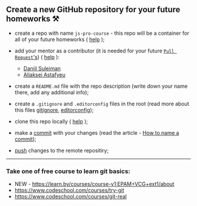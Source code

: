 Create a new GitHub repository for your future homeworks ⚒
---
- create a repo with name `js-pro-course` - this repo will be a container for all of your future homeworks ( [help](https://help.github.com/articles/create-a-repo/) );
- add your mentor as a contributor (it is needed for your future [`Pull Request`'s](https://help.github.com/articles/about-pull-requests/)) ( [help](https://help.github.com/articles/inviting-collaborators-to-a-personal-repository/) ):
  - [Daniil Suleiman](https://github.com/sulemanof)
  - [Aliaksei Astafyeu](https://github.com/tr3v3r)
  
- create a `README.md` file with the repo description (write down your name there, add any additional info);
- create a `.gitignore` and `.editorconfig` files in the root (read more about this files [gitignore](https://git-scm.com/docs/gitignore), [editorconfig](https://editorconfig.org/));
- clone this repo locally ( [help](https://help.github.com/articles/cloning-a-repository/) );
- make a [commit](https://git-scm.com/docs/git-commit) with your changes (read the article - [How to name a commit](https://habr.com/ru/post/183646/));
- [push](https://git-scm.com/docs/git-push) changes to the remote repositiry;
---
### Take one of free course to learn git basics:
- NEW - https://learn.by/courses/course-v1:EPAM+VCG+ext1/about
- https://www.codeschool.com/courses/try-git
- https://www.codeschool.com/courses/git-real
